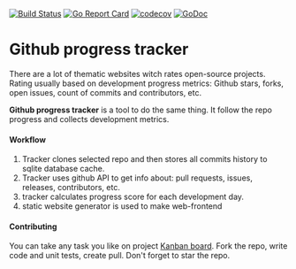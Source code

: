 [![Build Status](https://travis-ci.org/AndreyBronin/github-progress-tracker.svg?branch=master)](https://travis-ci.org/AndreyBronin/github-progress-tracker)
[![Go Report Card](https://goreportcard.com/badge/github.com/AndreyBronin/github-progress-tracker)](https://goreportcard.com/report/github.com/AndreyBronin/github-progress-tracker)
[![codecov](https://codecov.io/gh/andreybronin/github-progress-tracker/branch/master/graph/badge.svg)](https://codecov.io/gh/andreybronin/github-progress-tracker)
[![GoDoc](https://godoc.org/github.com/andreybronin/github-progress-tracker?status.svg)](https://godoc.org/github.com/andreybronin/github-progress-tracker)


Github progress tracker
=======================

There are a lot of thematic websites witch rates open-source projects. 
Rating usually based on development progress metrics: Github stars, forks, open issues, count of commits and contributors, etc. 

**Github progress tracker** is a tool to do the same thing.
It follow the repo progress and collects development metrics.


#### Workflow

1. Tracker clones selected repo and then stores all commits history to sqlite database cache.
2. Tracker uses github API to get info about: pull requests, issues, releases, contributors, etc.
3. tracker calculates progress score for each development day.
4. static website generator is used to make web-frontend


#### Contributing

You can take any task you like on project [Kanban board](https://github.com/AndreyBronin/github-progress-tracker/projects/2).
Fork the repo, write code and unit tests, create pull.
Don't forget to star the repo. 